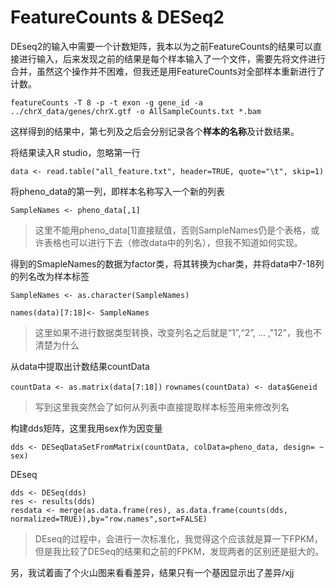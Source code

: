 # FeatureCounts & DESeq2

DEseq2的输入中需要一个计数矩阵，我本以为之前FeatureCounts的结果可以直接进行输入，后来发现之前的结果是每个样本输入了一个文件，需要先将文件进行合并，虽然这个操作并不困难，但我还是用FeatureCounts对全部样本重新进行了计数。

`featureCounts -T 8 -p -t exon -g gene_id -a ../chrX_data/genes/chrX.gtf -o AllSampleCounts.txt *.bam`

这样得到的结果中，第七列及之后会分别记录各个**样本的名称**及计数结果。

将结果读入R studio，忽略第一行

`data <- read.table("all_feature.txt", header=TRUE, quote="\t", skip=1)`

将pheno_data的第一列，即样本名称写入一个新的列表

`SampleNames <- pheno_data[,1]`

>这里不能用pheno_data[1]直接赋值，否则SampleNames仍是个表格，或许表格也可以进行下去（修改data中的列名），但我不知道如何实现。

得到的SmapleNames的数据为factor类，将其转换为char类，并将data中7-18列的列名改为样本标签

`SampleNames <- as.character(SampleNames)`

`names(data)[7:18]<- SampleNames`

>这里如果不进行数据类型转换，改变列名之后就是“1”,“2”, ... ,"12"，我也不清楚为什么

从data中提取出计数结果countData

`countData <- as.matrix(data[7:18])`
`rownames(countData) <- data$Geneid`

>写到这里我突然会了如何从列表中直接提取样本标签用来修改列名

构建dds矩阵，这里我用sex作为因变量

`dds <- DESeqDataSetFromMatrix(countData, colData=pheno_data, design= ~ sex)`

DEseq

```
dds <- DESeq(dds)
res <- results(dds)
resdata <- merge(as.data.frame(res), as.data.frame(counts(dds, normalized=TRUE)),by="row.names",sort=FALSE)
```

>DEseq的过程中，会进行一次标准化，我觉得这个应该就是算一下FPKM，但是我比较了DESeq的结果和之前的FPKM，发现两者的区别还是挺大的。

另，我试着画了个火山图来看看差异，结果只有一个基因显示出了差异/xjj